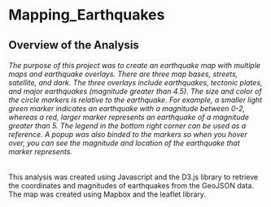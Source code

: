 # Mapping_Earthquakes

## Overview of the Analysis
###### The purpose of this project was to create an earthquake map with multiple maps and earthquake overlays. There are three map bases, streets, satellite, and dark. The three overlays include earthquakes, tectonic plates, and major earthquakes (magnitude greater than 4.5). The size and color of the circle markers is relative to the earthquake. For example, a smaller light green marker indicates an earthquake with a magnitude between 0-2, whereas a red, larger marker represents an earthquake of a magnitude greater than 5. The legend in the bottom right corner can be used as a reference. A popup was also binded to the markers so when you hover over, you can see the magnitude and location of the earthquake that marker represents. 

This analysis was created using Javascript and the D3.js library to retrieve the coordinates and magnitudes of earthquakes from the GeoJSON data. The map was created using Mapbox and the leaflet library.
